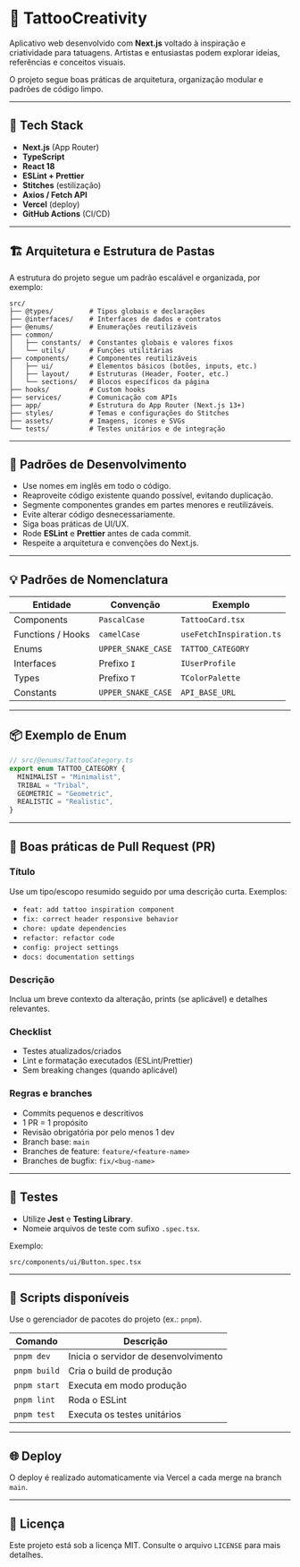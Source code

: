 # 🎨 TattooCreativity

Aplicativo web desenvolvido com **Next.js** voltado à inspiração e criatividade para tatuagens. Artistas e entusiastas podem explorar ideias, referências e conceitos visuais.

O projeto segue boas práticas de arquitetura, organização modular e padrões de código limpo.

---

## 🚀 Tech Stack

- **Next.js** (App Router)
- **TypeScript**
- **React 18**
- **ESLint + Prettier**
- **Stitches** (estilização)
- **Axios / Fetch API**
- **Vercel** (deploy)
- **GitHub Actions** (CI/CD)

---

## 🏗️ Arquitetura e Estrutura de Pastas

A estrutura do projeto segue um padrão escalável e organizada, por exemplo:

```
src/
├── @types/         # Tipos globais e declarações
├── @interfaces/    # Interfaces de dados e contratos
├── @enums/         # Enumerações reutilizáveis
├── common/
│   ├── constants/  # Constantes globais e valores fixos
│   └── utils/      # Funções utilitárias
├── components/     # Componentes reutilizáveis
│   ├── ui/         # Elementos básicos (botões, inputs, etc.)
│   ├── layout/     # Estruturas (Header, Footer, etc.)
│   └── sections/   # Blocos específicos da página
├── hooks/          # Custom hooks
├── services/       # Comunicação com APIs
├── app/            # Estrutura do App Router (Next.js 13+)
├── styles/         # Temas e configurações do Stitches
├── assets/         # Imagens, ícones e SVGs
└── tests/          # Testes unitários e de integração
```

---

## 🧩 Padrões de Desenvolvimento

- Use nomes em inglês em todo o código.
- Reaproveite código existente quando possível, evitando duplicação.
- Segmente componentes grandes em partes menores e reutilizáveis.
- Evite alterar código desnecessariamente.
- Siga boas práticas de UI/UX.
- Rode **ESLint** e **Prettier** antes de cada commit.
- Respeite a arquitetura e convenções do Next.js.

---

## 💡 Padrões de Nomenclatura

| Entidade          | Convenção          | Exemplo                  |
| ----------------- | ------------------ | ------------------------ |
| Components        | `PascalCase`       | `TattooCard.tsx`         |
| Functions / Hooks | `camelCase`        | `useFetchInspiration.ts` |
| Enums             | `UPPER_SNAKE_CASE` | `TATTOO_CATEGORY`        |
| Interfaces        | Prefixo `I`        | `IUserProfile`           |
| Types             | Prefixo `T`        | `TColorPalette`          |
| Constants         | `UPPER_SNAKE_CASE` | `API_BASE_URL`           |

---

## 📦 Exemplo de Enum

```ts
// src/@enums/TattooCategory.ts
export enum TATTOO_CATEGORY {
  MINIMALIST = "Minimalist",
  TRIBAL = "Tribal",
  GEOMETRIC = "Geometric",
  REALISTIC = "Realistic",
}
```

---

## 🧠 Boas práticas de Pull Request (PR)

### Título

Use um tipo/escopo resumido seguido por uma descrição curta. Exemplos:

- `feat: add tattoo inspiration component`
- `fix: correct header responsive behavior`
- `chore: update dependencies`
- `refactor: refactor code`
- `config: project settings`
- `docs: documentation settings`

### Descrição

Inclua um breve contexto da alteração, prints (se aplicável) e detalhes relevantes.

### Checklist

- Testes atualizados/criados
- Lint e formatação executados (ESLint/Prettier)
- Sem breaking changes (quando aplicável)

### Regras e branches

- Commits pequenos e descritivos
- 1 PR = 1 propósito
- Revisão obrigatória por pelo menos 1 dev
- Branch base: `main`
- Branches de feature: `feature/<feature-name>`
- Branches de bugfix: `fix/<bug-name>`

---

## 🧪 Testes

- Utilize **Jest** e **Testing Library**.
- Nomeie arquivos de teste com sufixo `.spec.tsx`.

Exemplo:

```
src/components/ui/Button.spec.tsx
```

---

## 🧰 Scripts disponíveis

Use o gerenciador de pacotes do projeto (ex.: `pnpm`).

| Comando      | Descrição                            |
| ------------ | ------------------------------------ |
| `pnpm dev`   | Inicia o servidor de desenvolvimento |
| `pnpm build` | Cria o build de produção             |
| `pnpm start` | Executa em modo produção             |
| `pnpm lint`  | Roda o ESLint                        |
| `pnpm test`  | Executa os testes unitários          |

---

## 🌐 Deploy

O deploy é realizado automaticamente via Vercel a cada merge na branch `main`.

---

## 🧾 Licença

Este projeto está sob a licença MIT. Consulte o arquivo `LICENSE` para mais detalhes.
